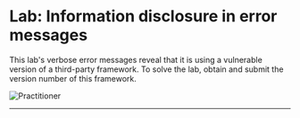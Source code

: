 # Lab: Information disclosure in error messages

This lab's verbose error messages reveal that it is using a vulnerable version of a third-party framework. To solve the lab, obtain and submit the version number of this framework.

![Practitioner](https://img.shields.io/badge/level-Apprentice-green)  

---
